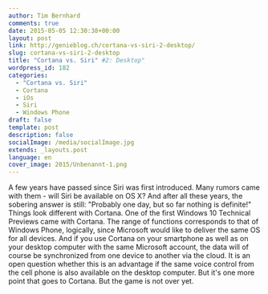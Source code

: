 ```yaml
---
author: Tim Bernhard
comments: true
date: 2015-05-05 12:30:38+00:00
layout: post
link: http://genieblog.ch/cortana-vs-siri-2-desktop/
slug: cortana-vs-siri-2-desktop
title: "Cortana vs. Siri" #2: Desktop"
wordpress_id: 182
categories:
  - "Cortana vs. Siri"
  - Cortana 
  - iOs 
  - Siri 
  - Windows Phone
draft: false
template: post
description: false
socialImage: /media/socialImage.jpg
extends: _layouts.post
language: en
cover_image: 2015/Unbenannt-1.png
---
```


A few years have passed since Siri was first introduced.
Many rumors came with them - will Siri be available on OS X? And after all these years, the sobering answer is still: "Probably one day, but so far nothing is definite!"
Things look different with Cortana.
One of the first Windows 10 Technical Previews came with Cortana.
The range of functions corresponds to that of Windows Phone, logically, since Microsoft would like to deliver the same OS for all devices.
And if you use Cortana on your smartphone as well as on your desktop computer with the same Microsoft account, the data will of course be synchronized from one device to another via the cloud.
It is an open question whether this is an advantage if the same voice control from the cell phone is also available on the desktop computer.
But it's one more point that goes to Cortana.
But the game is not over yet.

